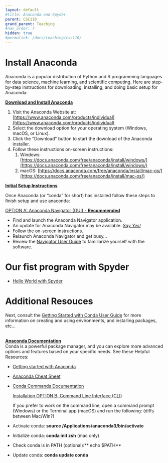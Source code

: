 ```yaml
---
layout: default
#title: Anaconda-and-Spyder
parent: CSC110
grand_parent: Teaching
#nav_order: 7
hidden: true
#permalink: /docs/teaching/csc110/
---  
```


# Install Anaconda


Anaconda is a popular distribution of Python and R programming languages for data science, machine learning, and scientific computing. Here are step-by-step instructions for downloading, installing, and doing basic setup for Anaconda:

**<span style="text-decoration:underline;">Download and Install Anaconda</span>**



1. Visit the Anaconda Website at:  [https://www.anaconda.com/products/individual](https://www.anaconda.com/products/individual)
2. Select the download option for your operating system (Windows, macOS, or Linux). 
3. Click the "Download" button to start the download of the Anaconda installer.
4. Follow these instructions on-screen instructions:
    1. Windows: [https://docs.anaconda.com/free/anaconda/install/windows/](https://docs.anaconda.com/free/anaconda/install/windows/) 
    2. macOS: [https://docs.anaconda.com/free/anaconda/install/mac-os/](https://docs.anaconda.com/free/anaconda/install/mac-os/) 

**<span style="text-decoration:underline;">Initial Setup Instructions</span>**

Once Anaconda (or “conda” for short) has installed follow these steps to finish setup and use anaconda:

  <span style="text-decoration:underline;">OPTION A: Anaconda Navigator (GUI) - **Recommended**</span>

* Find and launch the Anaconda Navigator application. 
* An update for Anaconda Navigator may be available. _<span style="text-decoration:underline;">Say Yes!</span>_ 
* Follow the on-screen instructions.
* Relaunch Anaconda Navigator and get busy… 
* Review the [Navigator User Guide](https://docs.anaconda.com/free/navigator/) to familiarize yourself with the software.


# Our fist program with Spyder

* [Hello World with Spyder](https://docs.anaconda.com/free/anaconda/getting-started/hello-world/)


# Additional Resouces


  Next, consult the [Getting Started with Conda User Guide](https://conda.io/projects/conda/en/latest/user-guide/getting-started.html) for more information on creating and using environments, and installing packages, etc… 


 \
**<span style="text-decoration:underline;">Anaconda Documentation</span>** \
Conda is a powerful package manager, and you can explore more advanced options and features based on your specific needs. See these Helpful Resources:



* [Getting started with Anaconda](https://docs.anaconda.com/free/anaconda/getting-started/)
* [Anaconda Cheat Sheet](https://docs.conda.io/projects/conda/en/4.6.0/_downloads/52a95608c49671267e40c689e0bc00ca/conda-cheatsheet.pdf)
* [Conda Commands Documentation](https://docs.conda.io/projects/conda/en/latest/commands/index.html)



  <span style="text-decoration:underline;">Installation OPTION B: Command Line Interface (CLI)</span>

  If you prefer to work on the command line, open a command prompt (Windows) or the Terminal.app (macOS) and run the following:  (diffs between Mac/Win?)

* Activate conda: **source /Applications/anaconda3/bin/activate**
* Initialize conda: **conda init zsh** (mac only)
* Check conda is in PATH (optional):** echo $PATH**
* Update conda: **conda update conda**
